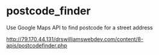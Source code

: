 # postcode_finder
Use Google Maps API to find postcode for a street address

http://79.170.44.131/drswilliamswebdev.com/content/8-apis/postcodefinder.php
